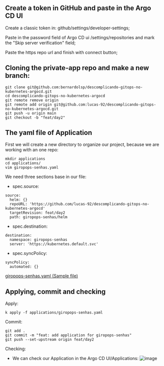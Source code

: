 ## Create a token in GitHub and paste in the Argo CD UI

Create a classic token in: github/settings/developer-settings;

Paste in the password field of Argo CD ui /settings/repositories and mark the "Skip server verification" field;

Paste the https repo url and finish with connect button;

## Cloning the private-app repo and make a new branch:
```
git clone git@github.com:bernardolsp/descomplicando-gitops-no-kubernetes-argocd.git
cd descomplicando-gitops-no-kubernetes-argocd
git remote remove origin
git remote add origin git@github.com:lucas-92/descomplicando-gitops-no-kubernetes-argocd.git
git push -u origin main
git checkout -b "feat/day2"
```

## The yaml file of Application

First we will create a new directory to organize our project, because we are working with an one repo:
```
mkdir applications
cd applications/
vim giropops-senhas.yaml
```
We need three sections base in our file:
- spec.source:
```
source:
  helm: {}
  repoURL: 'https://github.com/lucas-92/descomplicando-gitops-no-kubernetes-argocd'
  targetRevision: feat/day2
  path: giropops-senhas/helm
```
- spec.destination:
```
destination:
  namespace: giropops-senhas
  server: 'https://kubernetes.default.svc'
```
- spec.syncPolicy:
```
syncPolicy:
  automated: {}
```
[giropops-senhas.yaml (Sample file)](https://github.com/lucas-92/argocd/blob/main/yaml-files/giropops-senhas.yaml)

## Applying, commit and checking

Apply:
```
k apply -f applications/giropops-senhas.yaml
```

Commit:
```
git add .
git commit -m "feat: add application for giropops-senhas"
git push --set-upstream origin feat/day2
```

Checking:
- We can check our Application in the Argo CD UI/Applications:
![image](https://github.com/user-attachments/assets/e2f1ebf7-51ac-4ec9-b050-cd01b4e902f8)

